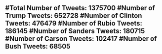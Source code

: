 #Total Number of Tweets: 1375700 
#Number of Trump Tweets: 652728
#Number of Clinton Tweets: 476479
#Number of Rubio Tweets: 186145
#Number of Sanders Tweets: 180715
#Number of Carson Tweets: 102417
#Number of Bush Tweets: 68505
---
